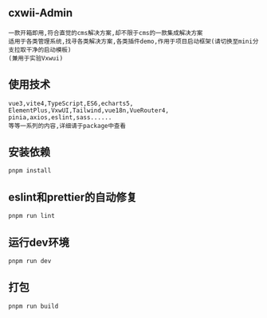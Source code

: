 ## cxwii-Admin
```
一款开箱即用,符合直觉的cms解决方案,却不限于cms的一款集成解决方案
适用于各类管理系统,找寻各类解决方案,各类插件demo,作用于项目启动框架(请切换至mini分支拉取干净的启动模板)
(兼用于实验Vxwui)
```

## 使用技术
```
vue3,vite4,TypeScript,ES6,echarts5,
ElementPlus,VxwUI,Tailwind,vue18n,VueRouter4,
pinia,axios,eslint,sass......
等等一系列的内容,详细请于package中查看
```

## 安装依赖
```
pnpm install
```

## eslint和prettier的自动修复
```
pnpm run lint
```

## 运行dev环境
```
pnpm run dev
```

## 打包
```
pnpm run build
```